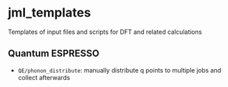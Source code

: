 # jml_templates
Templates of input files and scripts for DFT and related calculations

## Quantum ESPRESSO
* `QE/phonon_distribute`: manually distribute q points to multiple jobs and collect afterwards
